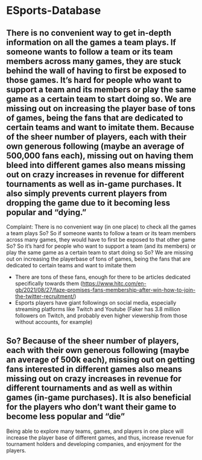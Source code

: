 # ESports-Database

There is no convenient way to get in-depth information on all the games a team plays. If someone wants to follow a team or its team members across many games, they are stuck behind the wall of having to first be exposed to those games. It’s hard for people who want to support a team and its members or play the same game as a certain team to start doing so. We are missing out on increasing the player base of tons of games, being the fans that are dedicated to certain teams and want to imitate them. Because of the sheer number of players, each with their own generous following (maybe an average of 500,000 fans each), missing out on having them bleed into different games also means missing out on crazy increases in revenue for different tournaments as well as in-game purchases. It also simply prevents current players from dropping the game due to it becoming less popular and “dying.”
-------------------------------------------------------------------------------------------------------------------------------
Complaint: There is no convenient way (in one place) to check all the games a team plays
So? So if someone wants to follow a team or its team members across many games, they would have to first be exposed to that other game
So? So it’s hard for people who want to support a team (and its members) or play the same game as a certain team to start doing so
So? We are missing out on increasing the playerbase of tons of games, being the fans that are dedicated to certain teams and want to imitate them
- There are tons of these fans, enough for there to be articles dedicated specifically towards them (https://www.hitc.com/en-gb/2021/08/27/faze-promises-fans-membership-after-win-how-to-join-the-twitter-recruitment/)
- Esports players have giant followings on social media, especially streaming platforms like Twitch and Youtube (Faker has 3.8 million followers on Twitch, and probably even higher viewership from those without accounts, for example)

So? Because of the sheer number of players, each with their own generous following (maybe an average of 500k each), missing out on getting fans interested in different games also means missing out on crazy increases in revenue for different tournaments and as well as within games (in-game purchases). It is also beneficial for the players who don’t want their game to become less popular and “die”
-------------------------------------------------------------------------------------------------------------------------------
Being able to explore many teams, games, and players in one place will increase the player base of different games, and thus, increase revenue for tournament holders and developing companies, and enjoyment for the players.
